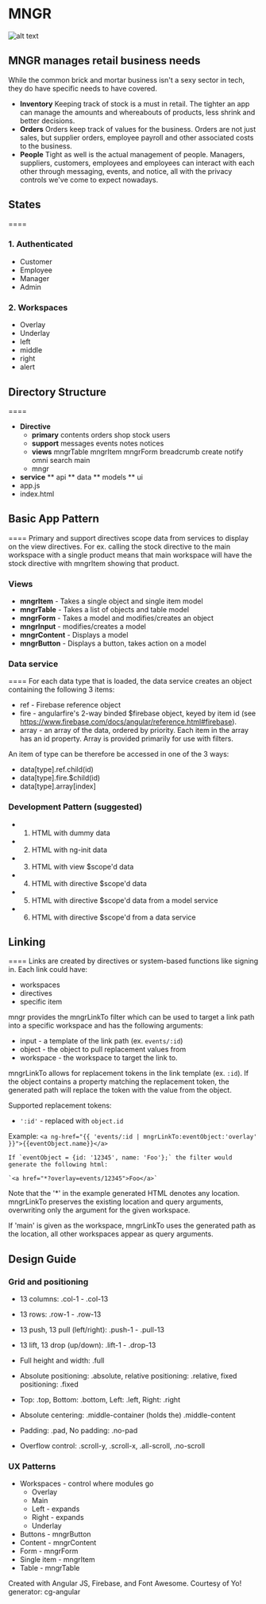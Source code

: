 # MNGR
![alt text](https://lh5.googleusercontent.com/CSNN23iyh6lXba1YoTqFwnLMTGd8TPRadVpRBng1c9s=w723-h844-no "MNGR, Crossing the finishline with you.")
## MNGR manages retail business needs
While the common brick and mortar business isn't a sexy sector in tech, they do have specific needs to have covered.
* **Inventory**
  Keeping track of stock is a must in retail. The tighter an app can manage the amounts and whereabouts of products, less shrink and better decisions.
* **Orders**
  Orders keep track of values for the business. Orders are not just sales, but supplier orders, employee payroll and other associated costs to the business.
* **People**
  Tight as well is the actual management of people. Managers, suppliers, customers, employees and employees can interact with each other through messaging, events, and notice, all with the privacy controls we've come to expect nowadays.

## States
====
### 1. Authenticated
  * Customer
  * Employee
  * Manager
  * Admin
  
### 2. Workspaces
  * Overlay
  * Underlay
  * left
  * middle
  * right
  * alert

## Directory Structure
====
* **Directive**
  * **primary**
    contents
    orders
    shop
    stock
    users
  * **support**
    messages
    events
    notes
    notices
  * **views**
    mngrTable
    mngrItem
    mngrForm
    breadcrumb
    create
    notify
    omni
    search
    main
  * mngr
* **service**
  ** api
  ** data
  ** models
  ** ui
* app.js
* index.html

## Basic App Pattern
====
Primary and support directives scope data from services to display on the view directives.
For ex. calling the stock directive to the main workspace with a single product means that main workspace will have the stock directive with mngrItem showing that product.
### Views
  * **mngrItem** - Takes a single object and single item model
  * **mngrTable** - Takes a list of objects and table model
  * **mngrForm** - Takes a model and modifies/creates an object
  * **mngrInput** - modifies/creates a model
  * **mngrContent** - Displays a model
  * **mngrButton** - Displays a button, takes action on a model

### Data service
====
For each data type that is loaded, the data service creates an object containing the following 3 items:
  * ref - Firebase reference object
  * fire - angularfire's 2-way binded $firebase object, keyed by item id (see https://www.firebase.com/docs/angular/reference.html#firebase).
  * array - an array of the data, ordered by priority.  Each item in the array has an id property.  Array is provided primarily for use with filters.

An item of type can be therefore be accessed in one of the 3 ways:
  * data[type].ref.child(id)
  * data[type].fire.$child(id)
  * data[type].array[index]
  
### Development Pattern (suggested)
  * 1. HTML with dummy data
  * 2. HTML with ng-init data
  * 3. HTML with view $scope'd data
  * 4. HTML with directive $scope'd data
  * 5. HTML with directive $scope'd data from a model service
  * 6. HTML with directive $scope'd from a data service
  
## Linking
====
Links are created by directives or system-based functions like signing in. Each link could have:
  * workspaces
  * directives
  * specific item

mngr provides the mngrLinkTo filter which can be used to target a link path into a specific workspace and has the following arguments:
  * input - a template of the link path (ex. `events/:id`)
  * object - the object to pull replacement values from
  * workspace - the workspace to target the link to.
	
mngrLinkTo allows for replacement tokens in the link template (ex. `:id`).  If the object contains a property matching the replacement token, the generated path will replace the token with the value from the object.

Supported replacement tokens:
  * `':id'` - replaced with `object.id`

  Example:
    `<a ng-href="{{ 'events/:id | mngrLinkTo:eventObject:'overlay' }}">{{eventObject.name}}</a>`
		
    If `eventObject = {id: '12345', name: 'Foo'};` the filter would generate the following html:
		
    `<a href="*?overlay=events/12345">Foo</a>`
		
  Note that the '*' in the example generated HTML denotes any location.  mngrLinkTo preserves the existing location and query arguments, overwriting only the argument for the given workspace.

  If 'main' is given as the workspace, mngrLinkTo uses the generated path as the location, all other workspaces appear as query arguments.
		

  
## Design Guide

### Grid and positioning
  * 13 columns: .col-1 - .col-13
  * 13 rows: .row-1 - .row-13
  * 13 push, 13 pull (left/right): .push-1 - .pull-13
  * 13 lift, 13 drop (up/down): .lift-1 - .drop-13
  * Full height and width: .full
  
  
  * Absolute positioning: .absolute, relative positioning: .relative, fixed positioning: .fixed
  * Top: .top, Bottom: .bottom, Left: .left, Right: .right  
  * Absolute centering: .middle-container (holds the) .middle-content
  * Padding: .pad, No padding: .no-pad
  
  * Overflow control: .scroll-y, .scroll-x, .all-scroll, .no-scroll
  
### UX Patterns
  * Workspaces - control where modules go
    * Overlay
    * Main
    * Left - expands
    * Right - expands
    * Underlay
  * Buttons - mngrButton
  * Content - mngrContent
  * Form - mngrForm
  * Single item - mngrItem
  * Table - mngrTable
  
  
Created with Angular JS, Firebase, and Font Awesome. 
Courtesy of Yo! generator: cg-angular 
  
